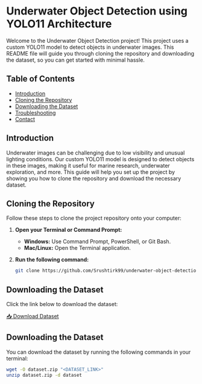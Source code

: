 # Underwater Object Detection using YOLO11 Architecture

Welcome to the Underwater Object Detection project! This project uses a custom YOLO11 model to detect objects in underwater images. This README file will guide you through cloning the repository and downloading the dataset, so you can get started with minimal hassle.

## Table of Contents

- [Introduction](#introduction)
- [Cloning the Repository](#cloning-the-repository)
- [Downloading the Dataset](#downloading-the-dataset)
- [Troubleshooting](#troubleshooting)
- [Contact](#contact)

## Introduction

Underwater images can be challenging due to low visibility and unusual lighting conditions. Our custom YOLO11 model is designed to detect objects in these images, making it useful for marine research, underwater exploration, and more. This guide will help you set up the project by showing you how to clone the repository and download the necessary dataset.

## Cloning the Repository

Follow these steps to clone the project repository onto your computer:

1. **Open your Terminal or Command Prompt:**
   - **Windows:** Use Command Prompt, PowerShell, or Git Bash.
   - **Mac/Linux:** Open the Terminal application.

2. **Run the following command:**
   ```bash
   git clone https://github.com/Srushtirk99/underwater-object-detection.git


## Downloading the Dataset

Click the link below to download the dataset:  

[📥 Download Dataset](https://your-direct-dataset-link.com/dataset.zip)  




## Downloading the Dataset

You can download the dataset by running the following commands in your terminal:

```bash
wget -O dataset.zip "<DATASET_LINK>"
unzip dataset.zip -d dataset
